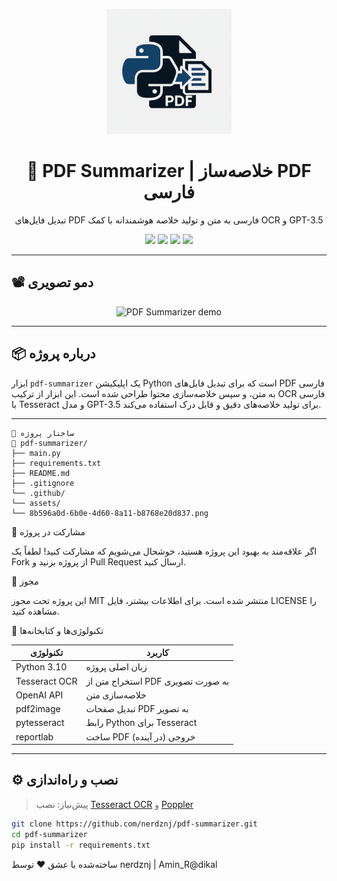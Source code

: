 <p align="center">
  <img src=".github/assets/8b596a0d-6b0e-4d60-8a11-b8768e20d837.png" alt="pdf-summarizer logo" width="200"/>
</p>

<h1 align="center">🧠 PDF Summarizer | خلاصه‌ساز PDF فارسی</h1>

<p align="center">
تبدیل فایل‌های PDF فارسی به متن و تولید خلاصه هوشمندانه با کمک OCR و GPT-3.5
</p>

<p align="center">
  <img src="https://img.shields.io/badge/Python-3.10-blue" />
  <img src="https://img.shields.io/badge/OCR-Tesseract-green" />
  <img src="https://img.shields.io/badge/GPT-3.5-critical" />
  <img src="https://img.shields.io/badge/Persian_NLP-Supported-orange" />
</p>

---

## 📽️ دمو تصویری

<p align="center">
  <img src="assets/demo.gif" alt="PDF Summarizer demo" width="600"/>
</p>

---

## 📦 درباره پروژه

ابزار `pdf-summarizer` یک اپلیکیشن Python است که برای تبدیل فایل‌های PDF فارسی به متن، و سپس خلاصه‌سازی محتوا طراحی شده است. این ابزار از ترکیب OCR فارسی با Tesseract و مدل GPT-3.5 برای تولید خلاصه‌های دقیق و قابل درک استفاده می‌کند.

---

```
📂 ساختار پروژه
📁 pdf-summarizer/
├── main.py
├── requirements.txt
├── README.md
├── .gitignore
└── .github/
└── assets/
└── 8b596a0d-6b0e-4d60-8a11-b8768e20d837.png
```


🤝 مشارکت در پروژه

اگر علاقه‌مند به بهبود این پروژه هستید، خوشحال می‌شویم که مشارکت کنید! لطفاً یک Fork از پروژه بزنید و Pull Request ارسال کنید.

📄 مجوز

این پروژه تحت مجوز MIT منتشر شده است. برای اطلاعات بیشتر، فایل LICENSE را مشاهده کنید.

🧩 تکنولوژی‌ها و کتابخانه‌ها

| تکنولوژی | کاربرد |
|----------|--------|
| Python 3.10 | زبان اصلی پروژه |
| Tesseract OCR | استخراج متن از PDF به صورت تصویری |
| OpenAI API | خلاصه‌سازی متن |
| pdf2image | تبدیل صفحات PDF به تصویر |
| pytesseract | رابط Python برای Tesseract |
| reportlab | ساخت PDF خروجی (در آینده) |

---

## ⚙️ نصب و راه‌اندازی

> پیش‌نیاز: نصب [Tesseract OCR](https://github.com/tesseract-ocr/tesseract) و [Poppler](https://github.com/oschwartz10612/poppler-windows/releases)

```bash
git clone https://github.com/nerdznj/pdf-summarizer.git
cd pdf-summarizer
pip install -r requirements.txt
```
ساخته‌شده با عشق ❤️ توسط nerdznj | Amin_R@dikal

